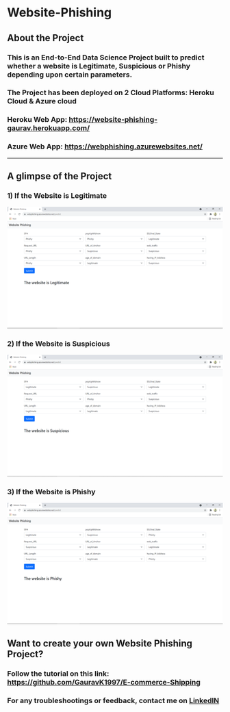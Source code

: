 # Website-Phishing

## About the Project

### This is an End-to-End Data Science Project built to predict whether a website is Legitimate, Suspicious or Phishy depending upon certain parameters.

### The Project has been deployed on 2 Cloud Platforms: Heroku Cloud & Azure cloud

### Heroku Web App: https://website-phishing-gaurav.herokuapp.com/

### Azure Web App: https://webphishing.azurewebsites.net/

---
## A glimpse of the Project

### 1) If the Website is Legitimate

![alt text](https://github.com/GauravK1997/Website-Phishing/blob/master/images/Website%20Phishing%20-%20Legitimate.png)

### 2) If the Website is Suspicious

![alt text](https://github.com/GauravK1997/Website-Phishing/blob/master/images/Website%20Phishing%20-%20Suspicious.png)

### 3) If the Website is Phishy
![alt text](https://github.com/GauravK1997/Website-Phishing/blob/master/images/Website%20Phishing%20-%20Phishy.png)

## Want to create your own Website Phishing Project?

### Follow the tutorial on this link: https://github.com/GauravK1997/E-commerce-Shipping

### For any troubleshootings or feedback, contact me on [LinkedIN](https://www.linkedin.com/in/gaurav-kamble-data-science-101/)
